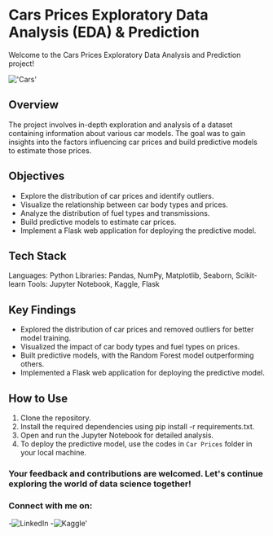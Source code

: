 # Cars Prices Exploratory Data Analysis (EDA) & Prediction

Welcome to the Cars Prices Exploratory Data Analysis and Prediction project!

!['Cars'](https://www.drivechicago.com/featured/img/2018-Mercedes-Benz-AMG-GT-8.jpg)

## Overview
The project involves in-depth exploration and analysis of a dataset containing information about various car models. The goal was to gain insights into the factors influencing car prices and build predictive models to estimate those prices.

## Objectives
- Explore the distribution of car prices and identify outliers.
- Visualize the relationship between car body types and prices.
- Analyze the distribution of fuel types and transmissions.
- Build predictive models to estimate car prices.
- Implement a Flask web application for deploying the predictive model.

## Tech Stack
Languages: Python
Libraries: Pandas, NumPy, Matplotlib, Seaborn, Scikit-learn
Tools: Jupyter Notebook, Kaggle, Flask

## Key Findings
- Explored the distribution of car prices and removed outliers for better model training.
- Visualized the impact of car body types and fuel types on prices.
- Built predictive models, with the Random Forest model outperforming others.
- Implemented a Flask web application for deploying the predictive model.

## How to Use
1. Clone the repository.
2. Install the required dependencies using pip install -r requirements.txt.
3. Open and run the Jupyter Notebook for detailed analysis.
4. To deploy the predictive model, use the codes in `Car Prices` folder in your local machine.

### Your feedback and contributions are welcomed. Let's continue exploring the world of data science together!
### Connect with me on:
-![LinkedIn](https://www.linkedin.com/in/abdelrahman-eldaba-739805192/)
-![Kaggle'](https://www.kaggle.com/abdelrahmanahmed110)
